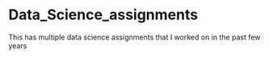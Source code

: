# Data_Science_assignments

This has multiple data science assignments that I worked on in the past few years
